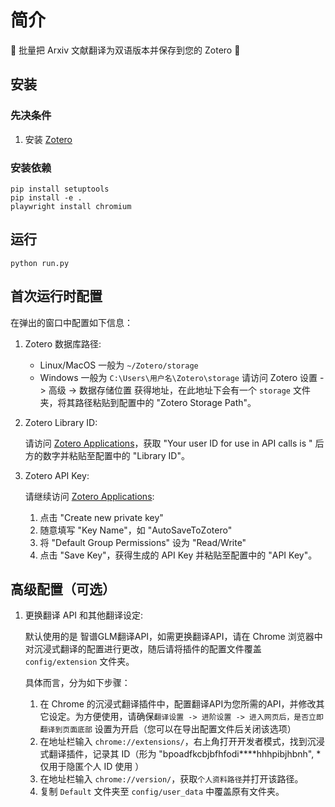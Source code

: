 # 简介
🚀 批量把 Arxiv 文献翻译为双语版本并保存到您的 Zotero 🚀

## 安装
### 先决条件
1. 安装 [Zotero](https://www.zotero.org/download/) 

### 安装依赖
```
pip install setuptools
pip install -e .
playwright install chromium
```

## 运行
```
python run.py
```

## 首次运行时配置
在弹出的窗口中配置如下信息：
1. Zotero 数据库路径: 
   - Linux/MacOS 一般为 `~/Zotero/storage`
   - Windows 一般为 `C:\Users\用户名\Zotero\storage`
   请访问 Zotero 设置 -> 高级 -> 数据存储位置 获得地址，在此地址下会有一个 `storage` 文件夹，将其路径粘贴到配置中的 "Zotero Storage Path"。
2. Zotero Library ID: 
   
   请访问 [Zotero Applications](https://www.zotero.org/settings/security#applications)，获取 "Your user ID for use in API calls is " 后方的数字并粘贴至配置中的 "Library ID"。
3. Zotero API Key: 
   
   请继续访问 [Zotero Applications](https://www.zotero.org/settings/security#applications):
    1. 点击 "Create new private key"
    2. 随意填写 "Key Name"，如 "AutoSaveToZotero"
    3. 将 "Default Group Permissions" 设为 "Read/Write"
    4. 点击 "Save Key"，获得生成的 API Key 并粘贴至配置中的 "API Key"。

## 高级配置（可选）
1. 更换翻译 API 和其他翻译设定:
    
    默认使用的是 智谱GLM翻译API，如需更换翻译API，请在 Chrome 浏览器中对沉浸式翻译的配置进行更改，随后请将插件的配置文件覆盖 `config/extension` 文件夹。
    
    具体而言，分为如下步骤：
    1.  在 Chrome 的沉浸式翻译插件中，配置翻译API为您所需的API，并修改其它设定。为方便使用，请确保`翻译设置 -> 进阶设置 -> 进入网页后，是否立即翻译到页面底部` 设置为开启（您可以在导出配置文件后关闭该选项）
    2. 在地址栏输入 `chrome://extensions/`，右上角打开开发者模式，找到沉浸式翻译插件，记录其 ID（形为 "bpoadfkcbjbfhfodi****hhhpibjhbnh", * 仅用于隐匿个人 ID 使用 ）
    3. 在地址栏输入 `chrome://version/`，获取`个人资料路径`并打开该路径。
    4. 复制 `Default` 文件夹至 `config/user_data` 中覆盖原有文件夹。
   
